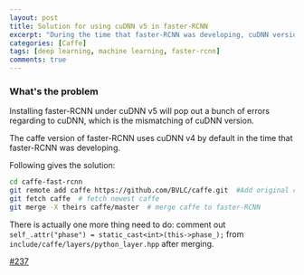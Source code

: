 ```yaml
---
layout: post
title: Solution for using cuDNN v5 in faster-RCNN
excerpt: "During the time that faster-RCNN was developing, cuDNN version is v4. The problem comes with installing faster-RCNN in cuDNN v5."
categories: [Caffe]
tags: [deep learning, machine learning, faster-rcnn]
comments: true
---
```


### What's the problem

Installing faster-RCNN under cuDNN v5 will pop out a bunch of errors regarding to cuDNN, which is the mismatching of cuDNN version.  

The caffe version of faster-RCNN uses cuDNN v4 by default in the time that faster-RCNN was developing.  

Following gives the solution:

```bash
cd caffe-fast-rcnn  
git remote add caffe https://github.com/BVLC/caffe.git  #Add original caffe remote
git fetch caffe  # fetch newest caffe
git merge -X theirs caffe/master  # merge caffe to faster-RCNN
```

There is actually one more thing need to do: comment out ```self_.attr("phase") = static_cast<int>(this->phase_);``` from   ```include/caffe/layers/python_layer.hpp``` after merging.

[#237](https://github.com/rbgirshick/py-faster-rcnn/issues/237)
